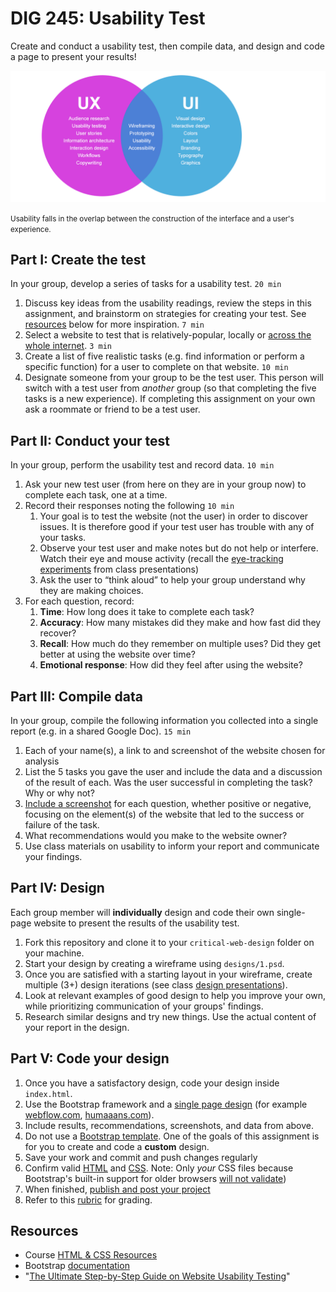 # DIG 245: Usability Test

Create and conduct a usability test, then compile data, and design and code a page to present your results!

![usability diagram](assets/img/usability-diagram.png)

<small>Usability falls in the overlap between the construction of the interface and a user's experience.</small>




## Part I: Create the test

In your group, develop a series of tasks for a usability test. `20 min`

1. Discuss key ideas from the usability readings, review the steps in this assignment, and brainstorm on strategies for creating your test. See [resources](#resources) below for more inspiration. `7 min`
1. Select a website to test that is relatively-popular, locally or [across the whole internet](https://moz.com/top500). `3 min`
1. Create a list of five realistic tasks (e.g. find information or perform a specific function) for a user to complete on that website.  `10 min`
1. Designate someone from your group to be the test user. This person will switch with a test user from *another* group (so that completing the five tasks is a new experience). If completing this assignment on your own ask a roommate or friend to be a test user.



## Part II: Conduct your test

In your group, perform the usability test and record data. `10 min`

1. Ask your new test user (from here on they are in your group now) to complete each task, one at a time.
1. Record their responses noting the following `10 min`
	1. Your goal is to test the website (not the user) in order to discover issues. It is therefore good if your test user has trouble with any of your tasks.
	1. Observe your test user and make notes but do not help or interfere. Watch their eye and mouse activity (recall the [eye-tracking experiments](https://duckduckgo.com/?q=eye+tracking+usabilty&iax=images&ia=images) from class presentations)
	1. Ask the user to “think aloud” to help your group understand why they are making choices.
1. For each question, record:
	1. **Time**: How long does it take to complete each task?
	1. **Accuracy**: How many mistakes did they make and how fast did they recover?
	1. **Recall**: How much do they remember on multiple uses? Did they get better at using the website over time?
	1. **Emotional response**: How did they feel after using the website?



## Part III: Compile data

In your group, compile the following information you collected into a single report (e.g. in a shared Google Doc). `15 min`

1. Each of your name(s), a link to and screenshot of the website chosen for analysis
1. List the 5 tasks you gave the user and include the data and a discussion of the result of each. Was the user successful in completing the task? Why or why not?
1. [Include a screenshot](https://github.com/omundy/learn-computers#how-to-make-a-screenshot) for each question, whether positive or negative, focusing on the element(s) of the website that led to the success or failure of the task.
1. What recommendations would you make to the website owner?
1. Use class materials on usability to inform your report and communicate your findings.



## Part IV: Design

Each group member will **individually** design and code their own single-page website to present the results of the usability test.

1. Fork this repository and clone it to your `critical-web-design` folder on your machine.
1. Start your design by creating a wireframe using `designs/1.psd`.
1. Once you are satisfied with a starting layout in your wireframe, create multiple (3+) design iterations (see class [design presentations](https://docs.google.com/presentation/d/1BiIHVEQjmIb2k2vB6N3x1g_S3KSLyZq2YCniq1ONjg8/edit?usp=sharing)).
1. Look at relevant examples of good design to help you improve your own, while prioritizing communication of your groups' findings.
1. Research similar designs and try new things. Use the actual content of your report in the design.


## Part V: Code your design

1. Once you have a satisfactory design, code your design inside `index.html`.
1. Use the Bootstrap framework and a [single page design](https://www.google.com/search?q=single+page+design) (for example [webflow.com](https://webflow.com), [humaaans.com](https://humaaans.com)).
1. Include results, recommendations, screenshots, and data from above.
1. Do not use a [Bootstrap template](https://startbootstrap.com/). One of the goals of this assignment is for you to create and code a **custom** design.
1. Save your work and commit and push changes regularly
1. Confirm valid [HTML](https://validator.w3.org/) and [CSS](https://jigsaw.w3.org/css-validator/). Note: Only *your* CSS files because Bootstrap's built-in support for older browsers [will not validate](https://getbootstrap.com/docs/4.5/getting-started/introduction/))
1. When finished, [publish and post your project](https://docs.google.com/document/d/17U_zmzM_eML_qkG0PaOdDRcEk3YEmbiQ1TyNnbAM08k/edit#bookmark=id.8jryplv1i8a)
1. Refer to this [rubric](https://docs.google.com/document/d/1daQKCtPQCRhu2RhqHZbqBKVeJP7OcyCypLadfn14zBA/edit) for grading.





## Resources

 - Course [HTML & CSS Resources](https://github.com/omundy/critical-web-design/blob/master/README.md#html--css)
 - Bootstrap [documentation](https://getbootstrap.com/docs/)
 - "[The Ultimate Step-by-Step Guide on Website Usability Testing](https://kinsta.com/blog/website-usability-testing/)"
